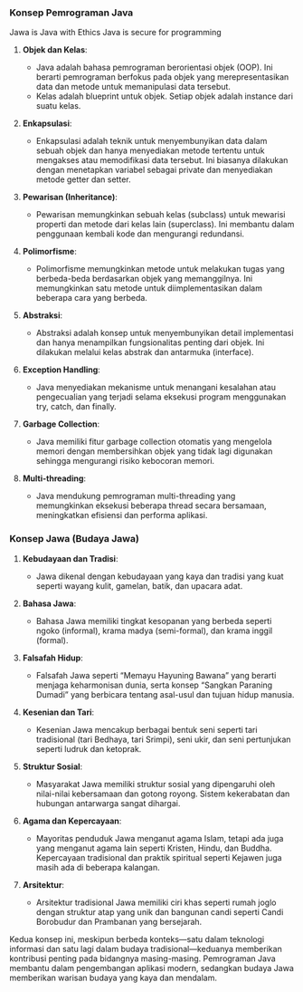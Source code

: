 ### Konsep Pemrograman Java

Jawa is Java with Ethics
Java is secure for programming

1. **Objek dan Kelas**:
   - Java adalah bahasa pemrograman berorientasi objek (OOP). Ini berarti pemrograman berfokus pada objek yang merepresentasikan data dan metode untuk memanipulasi data tersebut.
   - Kelas adalah blueprint untuk objek. Setiap objek adalah instance dari suatu kelas.

2. **Enkapsulasi**:
   - Enkapsulasi adalah teknik untuk menyembunyikan data dalam sebuah objek dan hanya menyediakan metode tertentu untuk mengakses atau memodifikasi data tersebut. Ini biasanya dilakukan dengan menetapkan variabel sebagai private dan menyediakan metode getter dan setter.

3. **Pewarisan (Inheritance)**:
   - Pewarisan memungkinkan sebuah kelas (subclass) untuk mewarisi properti dan metode dari kelas lain (superclass). Ini membantu dalam penggunaan kembali kode dan mengurangi redundansi.

4. **Polimorfisme**:
   - Polimorfisme memungkinkan metode untuk melakukan tugas yang berbeda-beda berdasarkan objek yang memanggilnya. Ini memungkinkan satu metode untuk diimplementasikan dalam beberapa cara yang berbeda.

5. **Abstraksi**:
   - Abstraksi adalah konsep untuk menyembunyikan detail implementasi dan hanya menampilkan fungsionalitas penting dari objek. Ini dilakukan melalui kelas abstrak dan antarmuka (interface).

6. **Exception Handling**:
   - Java menyediakan mekanisme untuk menangani kesalahan atau pengecualian yang terjadi selama eksekusi program menggunakan try, catch, dan finally.

7. **Garbage Collection**:
   - Java memiliki fitur garbage collection otomatis yang mengelola memori dengan membersihkan objek yang tidak lagi digunakan sehingga mengurangi risiko kebocoran memori.

8. **Multi-threading**:
   - Java mendukung pemrograman multi-threading yang memungkinkan eksekusi beberapa thread secara bersamaan, meningkatkan efisiensi dan performa aplikasi.

### Konsep Jawa (Budaya Jawa)

1. **Kebudayaan dan Tradisi**:
   - Jawa dikenal dengan kebudayaan yang kaya dan tradisi yang kuat seperti wayang kulit, gamelan, batik, dan upacara adat. 

2. **Bahasa Jawa**:
   - Bahasa Jawa memiliki tingkat kesopanan yang berbeda seperti ngoko (informal), krama madya (semi-formal), dan krama inggil (formal).

3. **Falsafah Hidup**:
   - Falsafah Jawa seperti “Memayu Hayuning Bawana” yang berarti menjaga keharmonisan dunia, serta konsep “Sangkan Paraning Dumadi” yang berbicara tentang asal-usul dan tujuan hidup manusia.

4. **Kesenian dan Tari**:
   - Kesenian Jawa mencakup berbagai bentuk seni seperti tari tradisional (tari Bedhaya, tari Srimpi), seni ukir, dan seni pertunjukan seperti ludruk dan ketoprak.

5. **Struktur Sosial**:
   - Masyarakat Jawa memiliki struktur sosial yang dipengaruhi oleh nilai-nilai kebersamaan dan gotong royong. Sistem kekerabatan dan hubungan antarwarga sangat dihargai.

6. **Agama dan Kepercayaan**:
   - Mayoritas penduduk Jawa menganut agama Islam, tetapi ada juga yang menganut agama lain seperti Kristen, Hindu, dan Buddha. Kepercayaan tradisional dan praktik spiritual seperti Kejawen juga masih ada di beberapa kalangan.

7. **Arsitektur**:
   - Arsitektur tradisional Jawa memiliki ciri khas seperti rumah joglo dengan struktur atap yang unik dan bangunan candi seperti Candi Borobudur dan Prambanan yang bersejarah.

Kedua konsep ini, meskipun berbeda konteks—satu dalam teknologi informasi dan satu lagi dalam budaya tradisional—keduanya memberikan kontribusi penting pada bidangnya masing-masing. Pemrograman Java membantu dalam pengembangan aplikasi modern, sedangkan budaya Jawa memberikan warisan budaya yang kaya dan mendalam.
